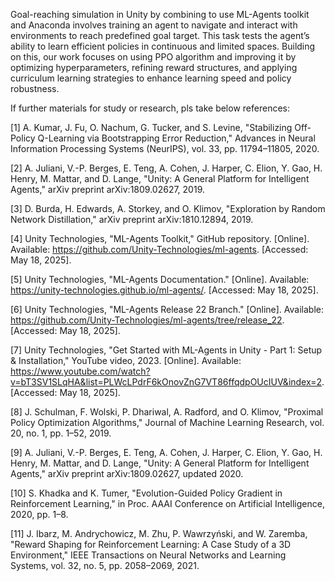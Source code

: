 Goal-reaching simulation in Unity by combining to use ML-Agents toolkit and Anaconda involves training an agent to navigate and interact with environments to reach predefined goal target. This task tests the agent’s ability to learn efficient policies in continuous and limited spaces. Building on this, our work focuses on using PPO algorithm and improving it by optimizing hyperparameters, refining reward structures, and applying curriculum learning strategies to enhance learning speed and policy robustness.

If further materials for study or research, pls take below references:

[1] A. Kumar, J. Fu, O. Nachum, G. Tucker, and S. Levine, "Stabilizing Off-Policy Q-Learning via Bootstrapping Error Reduction," Advances in Neural Information Processing Systems (NeurIPS), vol. 33, pp. 11794–11805, 2020.

[2] A. Juliani, V.-P. Berges, E. Teng, A. Cohen, J. Harper, C. Elion, Y. Gao, H. Henry, M. Mattar, and D. Lange, "Unity: A General Platform for Intelligent Agents," arXiv preprint arXiv:1809.02627, 2019.

[3] D. Burda, H. Edwards, A. Storkey, and O. Klimov, "Exploration by Random Network Distillation," arXiv preprint arXiv:1810.12894, 2019.

[4] Unity Technologies, "ML-Agents Toolkit," GitHub repository. [Online]. Available: https://github.com/Unity-Technologies/ml-agents. [Accessed: May 18, 2025].

[5] Unity Technologies, "ML-Agents Documentation." [Online]. Available: https://unity-technologies.github.io/ml-agents/. [Accessed: May 18, 2025].

[6] Unity Technologies, "ML-Agents Release 22 Branch." [Online]. Available: https://github.com/Unity-Technologies/ml-agents/tree/release_22. [Accessed: May 18, 2025].

[7] Unity Technologies, "Get Started with ML-Agents in Unity - Part 1: Setup & Installation," YouTube video, 2023. [Online]. Available: https://www.youtube.com/watch?v=bT3SV1SLqHA&list=PLWcLPdrF6kOnovZnG7VT86ffqdpOUcIUV&index=2. [Accessed: May 18, 2025].

[8] J. Schulman, F. Wolski, P. Dhariwal, A. Radford, and O. Klimov, "Proximal Policy Optimization Algorithms," Journal of Machine Learning Research, vol. 20, no. 1, pp. 1–52, 2019.

[9] A. Juliani, V.-P. Berges, E. Teng, A. Cohen, J. Harper, C. Elion, Y. Gao, H. Henry, M. Mattar, and D. Lange, "Unity: A General Platform for Intelligent Agents," arXiv preprint arXiv:1809.02627, updated 2020.

[10] S. Khadka and K. Tumer, "Evolution-Guided Policy Gradient in Reinforcement Learning," in Proc. AAAI Conference on Artificial Intelligence, 2020, pp. 1–8.

[11] J. Ibarz, M. Andrychowicz, M. Zhu, P. Wawrzyński, and W. Zaremba, "Reward Shaping for Reinforcement Learning: A Case Study of a 3D Environment," IEEE Transactions on Neural Networks and Learning Systems, vol. 32, no. 5, pp. 2058–2069, 2021.
